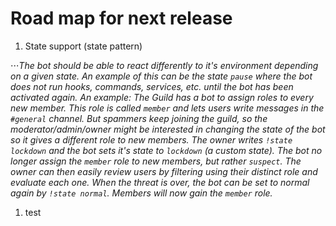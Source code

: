 # Road map for next release

1. State support (state pattern)

⋅⋅⋅_The bot should be able to react differently to it's environment depending on a given state. An example of this can be the state `pause` where the bot does not run hooks, commands, services, etc. until the bot has been activated again. An example: The Guild has a bot to assign roles to every new member. This role is called `member` and lets users write messages in the `#general` channel. But spammers keep joining the guild, so the moderator/admin/owner might be interested in changing the state of the bot so it gives a different role to new members. The owner writes `!state lockdown` and the bot sets it's state to `lockdown` (a custom state). The bot no longer assign the `member` role to new members, but rather `suspect`. The owner can then easily review users by filtering using their distinct role and evaluate each one. When the threat is over, the bot can be set to normal again by `!state normal`. Members will now gain the `member` role._

1. test
